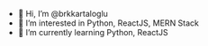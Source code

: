 - 👋 Hi, I’m @brkkartaloglu
- 👀 I’m interested in Python, ReactJS, MERN Stack
- 🌱 I’m currently learning Python, ReactJS


<!---
brkkartaloglu/brkkartaloglu is a ✨ special ✨ repository because its `README.md` (this file) appears on your GitHub profile.
You can click the Preview link to take a look at your changes.
--->
